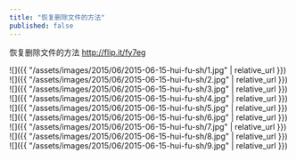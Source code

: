 ```yaml
---
title: "恢复删除文件的方法"
published: false
---
```

恢复删除文件的方法
http://flip.it/fy7eg



![]({{ "/assets/images/2015/06/2015-06-15-hui-fu-sh/1.jpg" | relative_url }})
![]({{ "/assets/images/2015/06/2015-06-15-hui-fu-sh/2.jpg" | relative_url }})
![]({{ "/assets/images/2015/06/2015-06-15-hui-fu-sh/3.jpg" | relative_url }})
![]({{ "/assets/images/2015/06/2015-06-15-hui-fu-sh/4.jpg" | relative_url }})
![]({{ "/assets/images/2015/06/2015-06-15-hui-fu-sh/5.jpg" | relative_url }})
![]({{ "/assets/images/2015/06/2015-06-15-hui-fu-sh/6.jpg" | relative_url }})
![]({{ "/assets/images/2015/06/2015-06-15-hui-fu-sh/7.jpg" | relative_url }})
![]({{ "/assets/images/2015/06/2015-06-15-hui-fu-sh/8.jpg" | relative_url }})
![]({{ "/assets/images/2015/06/2015-06-15-hui-fu-sh/9.jpg" | relative_url }})

